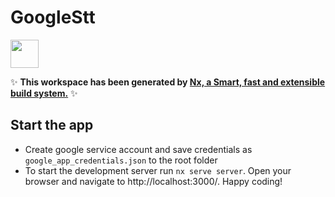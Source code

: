 # GoogleStt

<a alt="Nx logo" href="https://nx.dev" target="_blank" rel="noreferrer"><img src="https://raw.githubusercontent.com/nrwl/nx/master/images/nx-logo.png" width="45"></a>

✨ **This workspace has been generated by [Nx, a Smart, fast and extensible build system.](https://nx.dev)** ✨


## Start the app
- Create google service account and save credentials as `google_app_credentials.json` to the root folder
- To start the development server run `nx serve server`. Open your browser and navigate to http://localhost:3000/. Happy coding!
